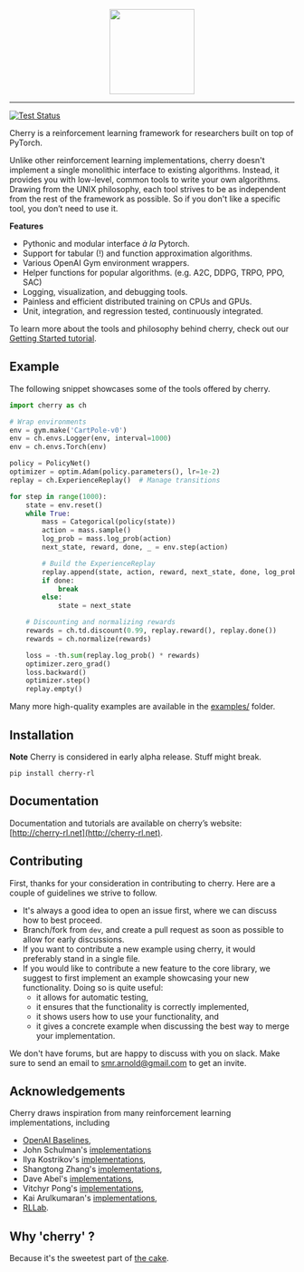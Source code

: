 <p align="center"><img src="https://seba-1511.github.io/cherry/assets/img/cherry_full.png" height="150px" /></p>

--------------------------------------------------------------------------------

[![Test Status](https://travis-ci.com/seba-1511/cherry.svg?token=wS9Ya4UiannE2WzTjpHV&branch=master)](https://travis-ci.com/seba-1511/cherry)

Cherry is a reinforcement learning framework for researchers built on top of PyTorch.

Unlike other reinforcement learning implementations, cherry doesn't implement a single monolithic  interface to existing algorithms.
Instead, it provides you with low-level, common tools to write your own algorithms.
Drawing from the UNIX philosophy, each tool strives to be as independent from the rest of the framework as possible.
So if you don't like a specific tool, you don’t need to use it.

**Features**

* Pythonic and modular interface *à la* Pytorch.
* Support for tabular (!) and function approximation algorithms.
* Various OpenAI Gym environment wrappers.
* Helper functions for popular algorithms. (e.g. A2C, DDPG, TRPO, PPO, SAC)
* Logging, visualization, and debugging tools.
* Painless and efficient distributed training on CPUs and GPUs.
* Unit, integration, and regression tested, continuously integrated.

To learn more about the tools and philosophy behind cherry, check out our [Getting Started tutorial](http://cherry-rl.net/tutorials/getting_started/).

## Example

The following snippet showcases some of the tools offered by cherry.

~~~python
import cherry as ch

# Wrap environments
env = gym.make('CartPole-v0')
env = ch.envs.Logger(env, interval=1000)
env = ch.envs.Torch(env)

policy = PolicyNet()
optimizer = optim.Adam(policy.parameters(), lr=1e-2)
replay = ch.ExperienceReplay()  # Manage transitions

for step in range(1000):
    state = env.reset()
    while True:
        mass = Categorical(policy(state))
        action = mass.sample()
        log_prob = mass.log_prob(action)
        next_state, reward, done, _ = env.step(action)

        # Build the ExperienceReplay
        replay.append(state, action, reward, next_state, done, log_prob=log_prob)
        if done:
            break
        else:
            state = next_state

    # Discounting and normalizing rewards
    rewards = ch.td.discount(0.99, replay.reward(), replay.done())
    rewards = ch.normalize(rewards)

    loss = -th.sum(replay.log_prob() * rewards)
    optimizer.zero_grad()
    loss.backward()
    optimizer.step()
    replay.empty()
~~~

Many more high-quality examples are available in the [examples/](./examples/) folder.

## Installation

**Note** Cherry is considered in early alpha release. Stuff might break.

```
pip install cherry-rl
```

## Documentation

Documentation and tutorials are available on cherry’s website: [http://cherry-rl.net](http://cherry-rl.net).

## Contributing

First, thanks for your consideration in contributing to cherry.
Here are a couple of guidelines we strive to follow.

* It's always a good idea to open an issue first, where we can discuss how to best proceed.
* Branch/fork from `dev`, and create a pull request as soon as possible to allow for early discussions.
* If you want to contribute a new example using cherry, it would preferably stand in a single file.
* If you would like to contribute a new feature to the core library, we suggest to first implement an example showcasing your new functionality. Doing so is quite useful:
    * it allows for automatic testing,
    * it ensures that the functionality is correctly implemented,
    * it shows users how to use your functionality, and
    * it gives a concrete example when discussing the best way to merge your implementation.

We don't have forums, but are happy to discuss with you on slack.
Make sure to send an email to [smr.arnold@gmail.com](mailto:smr.arnold@gmail.com) to get an invite.

## Acknowledgements

Cherry draws inspiration from many reinforcement learning implementations, including

* [OpenAI Baselines](https://github.com/openai/baselines),
* John Schulman's [implementations](https://github.com/joschu/modular_rl)
* Ilya Kostrikov's [implementations](https://github.com/ikostrikov/pytorch-a2c-ppo-acktr),
* Shangtong Zhang's [implementations](https://github.com/ShangtongZhang/DeepRL),
* Dave Abel's [implementations](https://github.com/david-abel/simple_rl/),
* Vitchyr Pong's [implementations](https://github.com/vitchyr/rlkit),
* Kai Arulkumaran's [implementations](https://github.com/Kaixhin/spinning-up-basic),
* [RLLab](https://github.com/rll/rllab).


## Why 'cherry' ?

Because it's the sweetest part of [the cake](https://twitter.com/ylecun/status/1097532314614034433).
